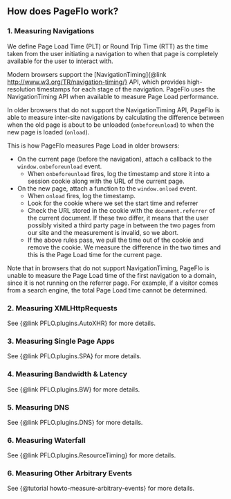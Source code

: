## How does PageFlo work?

### 1. Measuring Navigations

We define Page Load Time (PLT) or Round Trip Time (RTT) as the time taken from
the user initiating a navigation to when that page is completely available for
the user to interact with.

Modern browsers support the [NavigationTiming]{@link http://www.w3.org/TR/navigation-timing/}
API, which provides high-resolution timestamps for each stage of the navigation.
PageFlo uses the NavigationTiming API when available to measure Page Load performance.

In older browsers that do not support the NavigationTiming API, PageFlo is able
to measure inter-site navigations by calculating the difference between when
the old page is about to be unloaded (`onbeforeunload`) to when the new page is
loaded (`onload`).

This is how PageFlo measures Page Load in older browsers:

* On the current page (before the navigation), attach a callback to the
    `window.onbeforeunload` event.
    * When `onbeforeunload` fires, log the timestamp and store it into a session
        cookie along with the URL of the current page.
* On the new page, attach a function to the `window.onload` event.
    * When `onload` fires, log the timestamp.
    * Look for the cookie where we set the start time and referrer
    * Check the URL stored in the cookie with the `document.referrer` of the
        current document.  If these two differ, it means that the user possibly
        visited a third party page in between the two pages from our site and the measurement
        is invalid, so we abort.
    *  If the above rules pass, we pull the time out of the cookie and remove the
        cookie.  We measure the difference in the two times and this is the
        Page Load time for the current page.

Note that in browsers that do not support NavigationTiming, PageFlo is unable
to measure the Page Load time of the first navigation to a domain, since it is
not running on the referrer page.  For example, if a visitor comes from a search
engine, the total Page Load time cannot be determined.

### 2. Measuring XMLHttpRequests

See {@link PFLO.plugins.AutoXHR} for more details.

### 3. Measuring Single Page Apps

See {@link PFLO.plugins.SPA} for more details.

### 4. Measuring Bandwidth & Latency

See {@link PFLO.plugins.BW} for more details.

### 5. Measuring DNS

See {@link PFLO.plugins.DNS} for more details.

### 6. Measuring Waterfall

See {@link PFLO.plugins.ResourceTiming} for more details.

### 6. Measuring Other Arbitrary Events

See {@tutorial howto-measure-arbitrary-events} for more details.
